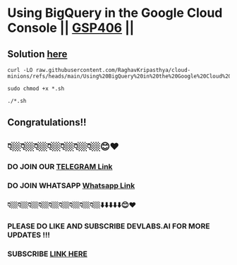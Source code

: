 # Using BigQuery in the Google Cloud Console || [GSP406](https://www.cloudskillsboost.google/focuses/3616?parent=catalog) ||

##  Solution [here]()


```
curl -LO raw.githubusercontent.com/RaghavKripasthya/cloud-minions/refs/heads/main/Using%20BigQuery%20in%20the%20Google%20Cloud%20Console/gsp406.sh

sudo chmod +x *.sh

./*.sh
```

## Congratulations!!
## 👇🏼👇🏼👇🏼👇🏼👇🏼👇🏼👇🏼😊❤️
### DO JOIN OUR [TELEGRAM Link](https://t.me/+VsYwuNuMI9NiNzM9) 
### DO JOIN WHATSAPP [Whatsapp Link](https://chat.whatsapp.com/BeGG0HXiM469i3WFMgm4qs)
### 👇🏼👇🏼👇🏼👇🏼👇🏼👇🏼👇🏼👇🏼👇🏼⬇️⬇️⬇️⬇️⬇️😊❤️
### PLEASE DO LIKE AND SUBSCRIBE DEVLABS.AI FOR MORE UPDATES !!!
### SUBSCRIBE [LINK HERE](https://www.youtube.com/channel/UCVFPYmP2CZvVmICxw7YHT8A)
